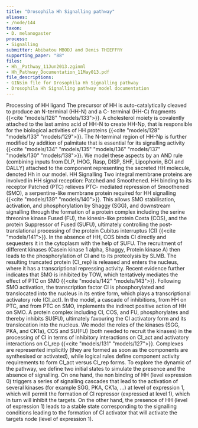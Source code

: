 ```yaml
---
title: "Drosophila Hh Signalling pathway"
aliases:
- /node/144
taxon: 
- D. melanogaster
process: 
- Signalling
submitter: Abibatou MBODJ and Denis THIEFFRY
supporting_paper: "88"
files: 
- Hh__Pathway_11Jun2013.zginml
- Hh_Pathway_Documentation_11May013.pdf
file_descriptions: 
- GINsim file for Drosophila Hh Signalling pathway
- Drosophila Hh Signalling pathway model documentation
---
```



Processing of HH ligand The precursor of HH is auto-catalytically cleaved to produce an
N-terminal (HH-N) and a C- terminal (HH-C) fragments {{<cite "models/128" "models/133">}}.
A cholesterol moiety is covalently attached to the last amino acid of HH-N to create HH-Np,
that is responsible for the biological activities of HH proteins
{{<cite "models/128" "models/133" "models/129">}}. The N-terminal region of HH-Np
is further modified by addition of palmitate that is essential for its signalling activity
{{<cite "models/134" "models/135" "models/136" "models/137" "models/130" "models/138">}}.
We model these aspects by an AND rule (combining inputs
from DLP, IHOG, Rasp, DISP, SHF, Lipophorin, BOI and DALLY) attached to the
component representing the secreted HH molecule, denoted Hh in our model. HH
Signalling Two integral membrane proteins are involved in HH signal reception:
Patched and Smoothened. HH binding to its receptor Patched (PTC) relieves PTC-
mediated repression of Smoothened (SMO), a serpentine-like membrane protein
required for HH signalling {{<cite "models/139" "models/140">}}. This allows
SMO stabilisation, activation, and phosphorylation by Shaggy (SGG), and downstream
signalling through the formation of a protein complex including the serine threonine
kinase Fused (FU), the kinesin-like protein Costa (COS), and the protein
Suppressor of Fused (SUFU), ultimately controlling the post-translational
processing of the protein Cubitus interruptus (CI) {{<cite "models/141">}}.
In the absence of HH, COS binds CI directly and sequesters it in the cytoplasm
with the help of SUFU. The recruitment of different kinases (Casein kinase 1 alpha,
Shaggy, Protein kinase A) then leads to the phosphorylation of CI and to its
proteolysis by SLMB. The resulting truncated protein (CI_rep) is released and
enters the nucleus, where it has a transcriptional repressing activity. Recent
evidence further indicates that SMO is inhibited by TOW, which tentatively
mediates the effect of PTC on SMO {{<cite "models/142" "models/143">}}.
Following SMO activation, the transcription factor CI is phosphorylated and
translocated into the nucleus in its entire form, which plays a transcriptional
activatory role (CI_act). In the model, a cascade of inhibitions, from HH on PTC,
and from PTC on SMO, implements the indirect positive action of HH on SMO. A protein
complex including CI, COS, and FU, phosphorylates and thereby inhibits SU(FU),
ultimately favouring the CI activatory form and its translocation into the
nucleus. We model the roles of the kinases (SGG, PKA, and CK1a), COS and
SU(FU) (both needed to recruit the kinases) in the processing of CI in terms
of inhibitory interactions on CI_act and activatory interactions on CI_rep
{{<cite "models/131" "models/127">}}. Complexes are represented implicitly
(they are formed as soon as the components are synthesised or activated), while
logical rules define component activity requirements to form CI_act versus CI_rep
forms. To explore the dynamic of the pathway, we define two initial states to
simulate the presence and the absence of signalling. On one hand, the non binding
of HH (level expression 0) triggers a series of signalling cascades that lead to
the activation of several kinases (for example SGG, PKA, CK1a, ...) at level of
expression 1, which will permit the formation of CI repressor (expressed at
level 1), which in turn will inhibit the targets. On the other hand, the
presence of HH (level of expression 1) leads to a stable state corresponding
to the signalling conditions leading to the formation of CI activator that
will activate the targets node (level of expression 1).

